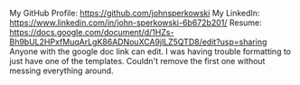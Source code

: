 My GitHub Profile: https://github.com/johnsperkowski
My LinkedIn: https://www.linkedin.com/in/john-sperkowski-6b672b201/
Resume: https://docs.google.com/document/d/1HZs-Bh9bUL2HPxfMuqArLgK86ADNouXCA9jlLZ5QTD8/edit?usp=sharing
Anyone with the google doc link can edit.
I was having trouble formatting to just have one of the templates. Couldn't remove the first one without messing everything around.
